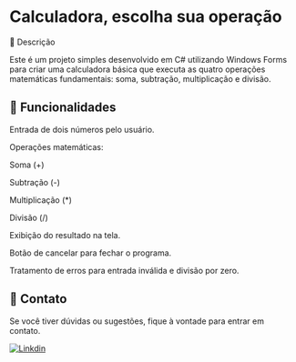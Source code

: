 
# Calculadora, escolha sua operação

📌 Descrição

Este é um projeto simples desenvolvido em C# utilizando Windows Forms para criar uma calculadora básica que executa as quatro operações matemáticas fundamentais: soma, subtração, multiplicação e divisão.

## 🎯 Funcionalidades


Entrada de dois números pelo usuário.

Operações matemáticas:

Soma (+)

Subtração (-)

Multiplicação (*)

Divisão (/)

Exibição do resultado na tela.

Botão de cancelar para fechar o programa.

Tratamento de erros para entrada inválida e divisão por zero.
## 📢 Contato

Se você tiver dúvidas ou sugestões, fique à vontade para entrar em contato.

[![Linkdin](https://img.shields.io/badge/LinkedIn-0077B5?style=for-the-badge&logo=linkedin&logoColor=white)](https://www.linkedin.com/in/vanderlei-archila-2102332b6/)


